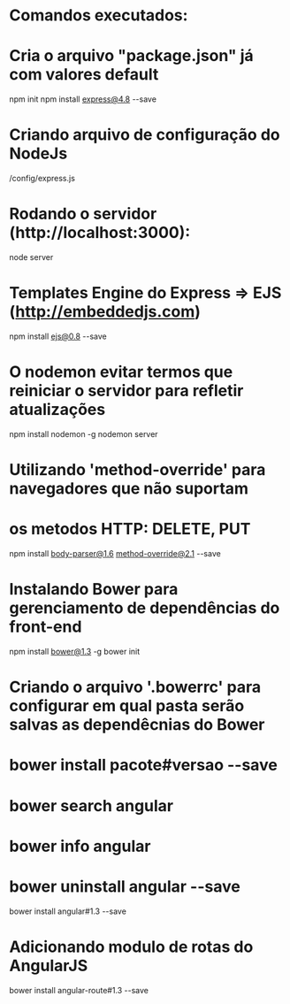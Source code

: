 # Comandos executados:

# Cria o arquivo "package.json" já com valores default
npm init
npm install express@4.8 --save

# Criando arquivo de configuração do NodeJs
/config/express.js


# Rodando o servidor (http://localhost:3000):
node server

# Templates Engine do Express => EJS (http://embeddedjs.com)
npm install ejs@0.8 --save


# O nodemon evitar termos que reiniciar o servidor para refletir atualizações 
npm install nodemon -g
nodemon server

# Utilizando 'method-override' para navegadores que não suportam 
# os metodos HTTP: DELETE, PUT
npm install body-parser@1.6 method-override@2.1 --save

# Instalando Bower para gerenciamento de dependências do front-end
npm install bower@1.3 -g
bower init

# Criando o arquivo '.bowerrc' para configurar em qual pasta serão salvas as dependêcnias do Bower
# bower install pacote#versao --save
# bower search angular
# bower info angular
# bower uninstall angular --save
bower install angular#1.3 --save

# Adicionando modulo de rotas do AngularJS
bower install angular-route#1.3 --save


